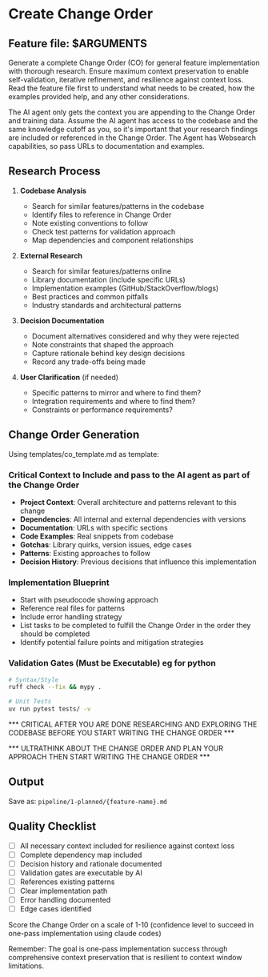 # Create Change Order

## Feature file: $ARGUMENTS

Generate a complete Change Order (CO) for general feature implementation with thorough research. Ensure maximum context preservation to enable self-validation, iterative refinement, and resilience against context loss. Read the feature file first to understand what needs to be created, how the examples provided help, and any other considerations.

The AI agent only gets the context you are appending to the Change Order and training data. Assume the AI agent has access to the codebase and the same knowledge cutoff as you, so it's important that your research findings are included or referenced in the Change Order. The Agent has Websearch capabilities, so pass URLs to documentation and examples.

## Research Process

1. **Codebase Analysis**
   - Search for similar features/patterns in the codebase
   - Identify files to reference in Change Order
   - Note existing conventions to follow
   - Check test patterns for validation approach
   - Map dependencies and component relationships

2. **External Research**
   - Search for similar features/patterns online
   - Library documentation (include specific URLs)
   - Implementation examples (GitHub/StackOverflow/blogs)
   - Best practices and common pitfalls
   - Industry standards and architectural patterns

3. **Decision Documentation**
   - Document alternatives considered and why they were rejected
   - Note constraints that shaped the approach
   - Capture rationale behind key design decisions
   - Record any trade-offs being made

4. **User Clarification** (if needed)
   - Specific patterns to mirror and where to find them?
   - Integration requirements and where to find them?
   - Constraints or performance requirements?

## Change Order Generation

Using templates/co_template.md as template:

### Critical Context to Include and pass to the AI agent as part of the Change Order
- **Project Context**: Overall architecture and patterns relevant to this change
- **Dependencies**: All internal and external dependencies with versions
- **Documentation**: URLs with specific sections
- **Code Examples**: Real snippets from codebase
- **Gotchas**: Library quirks, version issues, edge cases
- **Patterns**: Existing approaches to follow
- **Decision History**: Previous decisions that influence this implementation

### Implementation Blueprint
- Start with pseudocode showing approach
- Reference real files for patterns
- Include error handling strategy
- List tasks to be completed to fulfill the Change Order in the order they should be completed
- Identify potential failure points and mitigation strategies

### Validation Gates (Must be Executable) eg for python
```bash
# Syntax/Style
ruff check --fix && mypy .

# Unit Tests
uv run pytest tests/ -v
```

*** CRITICAL AFTER YOU ARE DONE RESEARCHING AND EXPLORING THE CODEBASE BEFORE YOU START WRITING THE CHANGE ORDER ***

*** ULTRATHINK ABOUT THE CHANGE ORDER AND PLAN YOUR APPROACH THEN START WRITING THE CHANGE ORDER ***

## Output
Save as: `pipeline/1-planned/{feature-name}.md`

## Quality Checklist
- [ ] All necessary context included for resilience against context loss
- [ ] Complete dependency map included
- [ ] Decision history and rationale documented
- [ ] Validation gates are executable by AI
- [ ] References existing patterns
- [ ] Clear implementation path
- [ ] Error handling documented
- [ ] Edge cases identified

Score the Change Order on a scale of 1-10 (confidence level to succeed in one-pass implementation using claude codes)

Remember: The goal is one-pass implementation success through comprehensive context preservation that is resilient to context window limitations.